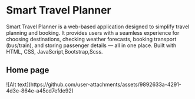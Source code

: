 <h1>Smart Travel Planner</h1>
<p>Smart Travel Planner is a web-based application designed to simplify travel planning and booking. It provides users with a seamless experience for choosing destinations, checking weather forecasts, booking transport (bus/train), and storing passenger details — all in one place. Built with HTML, CSS, JavaScript,Bootstrap,Scss.
</p>

<h2><b>Home page</b></h2>
![Alt text](https://github.com/user-attachments/assets/9892633a-4291-4d3e-864e-a45cd7efde92)
